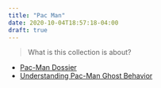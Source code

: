 ```yaml
---
title: "Pac Man"
date: 2020-10-04T18:57:18-04:00
draft: true
---
```


> What is this collection is about?


- [Pac-Man Dossier](https://pacman.holenet.info/)
- [Understanding Pac-Man Ghost Behavior](https://gameinternals.com/understanding-pac-man-ghost-behavior)
